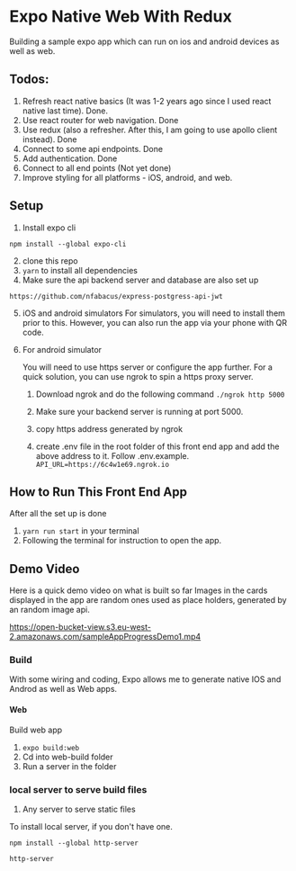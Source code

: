 # Expo Native Web With Redux
Building a sample expo app which can run on ios and android devices as well as web.

## Todos:
1. Refresh react native basics (It was 1-2 years ago since I used react native last time).  Done.
2. Use react router for web navigation.  Done
3. Use redux (also a refresher. After this, I am going to use apollo client instead). Done
4. Connect to some api endpoints.  Done 
5. Add authentication.  Done
6. Connect to all end points (Not yet done)
7. Improve styling for all platforms - iOS, android, and web.

## Setup
1. Install expo cli

```npm install --global expo-cli```

2. clone this repo
3. ```yarn``` to install all dependencies
4. Make sure the api backend server and database are also set up

```https://github.com/nfabacus/express-postgress-api-jwt```

5. iOS and android simulators
   For simulators, you will need to install them prior to this. However, you can also run the app via your phone with QR code.
   
6. For android simulator

   You will need to use https server or configure the app further.  For a quick solution, you can use ngrok to spin a https proxy server.
   
   1. Download ngrok and do the following command
   ```./ngrok http 5000``` 
   
   2. Make sure your backend server is running at port 5000.
   
   3. copy https address generated by ngrok
   
   4. create .env file in the root folder of this front end app and add the above address to it.  Follow .env.example.
      ```API_URL=https://6c4w1e69.ngrok.io```
   

## How to Run This Front End App
After all the set up is done
1. ```yarn run start``` in your terminal
2. Following the terminal for instruction to open the app.

## Demo Video

Here is a quick demo video on what is built so far
Images in the cards displayed in the app are random ones used as place holders, generated by an random image api.

https://open-bucket-view.s3.eu-west-2.amazonaws.com/sampleAppProgressDemo1.mp4

### Build
With some wiring and coding, Expo allows me to generate native IOS and Androd as well as Web apps.

#### Web
Build web app

1. ```expo build:web```
2. Cd into web-build folder
3. Run a server in the folder

### local server to serve build files
1. Any server to serve static files

To install local server, if you don't have one.

```npm install --global http-server```

```http-server```

